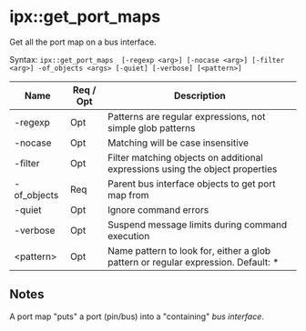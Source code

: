 # ipx::get_port_maps
Get all the port map on a bus interface.

Syntax: 
`ipx::get_port_maps  [-regexp <arg>] [-nocase <arg>] [-filter <arg>] -of_objects <args> [-quiet] [-verbose] [<pattern>]`


| Name           | Req / Opt | Description        
|----------------|-----------|-----------
|-regexp         | Opt | Patterns are regular expressions, not simple glob patterns |
|-nocase         | Opt | Matching will be case insensitive |
|-filter         | Opt | Filter matching objects on additional expressions using the object properties |
|-of_objects     | Req | Parent bus interface objects to get port map from |
|-quiet          | Opt | Ignore command errors |
|-verbose        | Opt | Suspend message limits during command execution |
|&lt;pattern&gt; | Opt | Name pattern to look for, either a glob pattern or regular expression. Default: * |

## Notes
A port map "puts" a port (pin/bus) into a "containing" *bus interface*.
